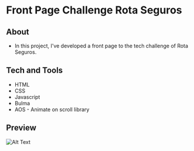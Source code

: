 # Front Page Challenge Rota Seguros 
## About

- In this project, I've developed a front page to the tech challenge of Rota Seguros.

## Tech and Tools

- HTML
- CSS
- Javascript
- Bulma
- AOS - Animate on scroll library

## Preview

![Alt Text](./imgs/previewgif.gif)